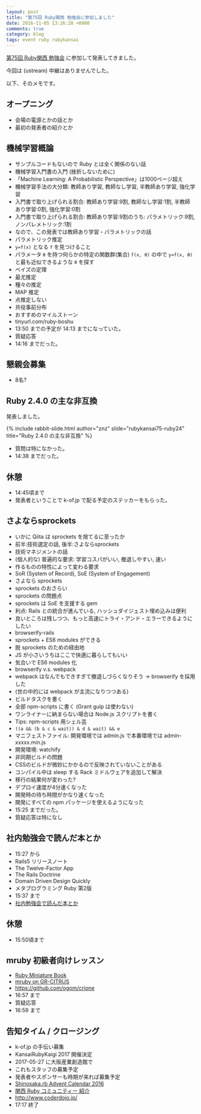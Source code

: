 ```yaml
---
layout: post
title: "第75回 Ruby関西 勉強会に参加しました"
date: 2016-11-05 13:26:28 +0900
comments: true
category: blog
tags: event ruby rubykansai
---
```

[第75回 Ruby関西 勉強会](https://rubykansai.doorkeeper.jp/events/52902 "第75回 Ruby関西 勉強会")
に参加して発表してきました。

今回は (ustream) 中継はありませんでした。

<!--more-->

以下、そのメモです。

## オープニング

- 会場の電源とかの話とか
- 最初の発表者の紹介とか

## 機械学習概論

- サンプルコードもないので Ruby とは全く関係のない話
- 機械学習入門書の入門 (挫折しないために)
- 「Machine Learning: A Probabilistic Perspective」は1000ページ超え
- 機械学習手法の大分類: 教師あり学習, 教師なし学習, 半教師あり学習, 強化学習
- 入門書で取り上げられる割合: 教師あり学習:9割, 教師なし学習:1割, 半教師あり学習:0割, 強化学習:0割
- 入門書で取り上げられる割合: 教師あり学習:9割のうち: パラメトリック:9割, ノンパレメトリック:1割
- なので、この発表では教師あり学習・パラメトリックの話
- パラメトリック推定
- `y=f(x)` となる `f` を見つけること
- パラメータ `θ` を持つ何らかの特定の関数群(集合) `f(x, θ)` の中で `y=f(x, θ)` と最も近似できるような `θ` を探す
- ベイズの定理
- 最尤推定
- 種々の推定
- MAP 推定
- 点推定しない
- 共役事前分布
- おすすめのマイルストーン
- tinyurl.com/ruby-boshu
- 13:50 までの予定が 14:13 までになっていた。
- 質疑応答
- 14:16 までだった。

## 懇親会募集

- 8名?

## Ruby 2.4.0 の主な非互換

発表しました。

{% include rabbit-slide.html author="znz" slide="rubykansai75-ruby24" title="Ruby 2.4.0 の主な非互換" %}

- 質問は特になかった。
- 14:38 までだった。

## 休憩

- 14:45頃まで
- 発表者ということで k-of.jp で配る予定のステッカーをもらった。

## さよならsprockets

- いかに Qiita は sprockets を捨てるに至ったか
- 前半:技術選定の話, 後半:さよならsprockets
- 技術マネジメントの話
- (個人的な) 普遍的な要求: 学習コスパがいい, 撤退しやすい, 速い
- 作るものの特性によって変わる要求
- SoR (System of Record), SoE (System of Engagement)
- さよなら sprockets
- sprockets のおさらい
- sprockets の問題点
- sprockets は SoE を支援する gem
- 利点: Rails との統合が進んでいる, ハッシュダイジェスト埋め込みは便利
- 良いところは残しつつ、もっと高速にトライ・アンド・エラーできるようにしたい
- browserify-rails
- sprockets + ES6 modules ができる
- 脱 sprockets のための経由地
- JS が小さいうちはここで快適に暮らしてもいい
- 気合いで ES6 modules 化
- browserify v.s. webpack
- webpack はなんでもできすぎて撤退しづらくなりそう → browserify を採用した
- (世の中的には webpack が主流になりつつある)
- ビルドタスクを書く
- 全部 npm-scripts に書く (Grant gulp は使わない)
- ワンライナーに納まらない場合は Node.js スクリプトを書く
- Tips: npm-scripts 用シェル芸
- `((a && (b & c & wait)) & d & wait) && e`
- マニフェストファイル: 開発環境では admin.js で本番環境では admin-xxxxx.min.js
- 開発環境: watchify
- 非同期ビルドの問題
- CSSのビルドが微妙にかかるので反映されていないことがある
- コンパイル中は sleep する Rack ミドルウェアを追加して解決
- 移行の結果何が変わった?
- デプロイ速度が4分速くなった
- 開発時の待ち時間がかなり速くなった
- 開発にすべての npm パッケージを使えるようになった
- 15:25 までだった。
- 質疑応答は特になし

## 社内勉強会で読んだ本とか

- 15:27 から
- Rails5 リリースノート
- The Twelve-Factor App
- The Rails Doctrine
- Domain Driven Design Quickly
- メタプログラミング Ruby 第2版
- 15:37 まで
- [社内勉強会で読んだ本とか](http://www.slideshare.net/ShinsukeKuroki/ss-68228347 "社内勉強会で読んだ本とか")

## 休憩

- 15:50頃まで

## mruby 初級者向けレッスン

- [Ruby Miniature Book](http://qiita.com/ogomr/items/04f2734bfef0a5ef082c "Ruby Miniature Book")
- [mruby on GR-CITRUS](http://qiita.com/ogomr/items/ca0c6cb5450bf6f86652 "mruby on GR-CITRUS")
- <https://github.com/ogom/crione>
- 16:57 まで
- 質疑応答
- 16:59 まで

## 告知タイム / クロージング

- k-of.jp の手伝い募集
- KansaiRubyKaigi 2017 開催決定
- 2017-05-27 に大阪産業創造館で
- これもスタッフの募集予定
- 発表者やスポンサーも時期が来れば募集予定
- [Shinosaka.rb Advent Calendar 2016](http://qiita.com/advent-calendar/2016/shinosakarb "Shinosaka.rb Advent Calendar 2016")
- [関西 Ruby コミュニティー 紹介](http://rubykansai.github.io/kansai-ruby-community/ "関西 Ruby コミュニティー 紹介")
- <http://www.coderdojo.jp/>
- 17:17 終了

